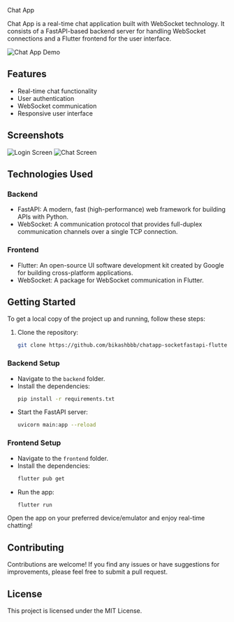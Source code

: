 Chat App

Chat App is a real-time chat application built with WebSocket technology. It consists of a FastAPI-based backend server for handling WebSocket connections and a Flutter frontend for the user interface.

![Chat App Demo](demo/demo.gif)

## Features

- Real-time chat functionality
- User authentication
- WebSocket communication
- Responsive user interface

## Screenshots

![Login Screen](demo/login.png)
![Chat Screen](demo/chat.png)

## Technologies Used

### Backend

- FastAPI: A modern, fast (high-performance) web framework for building APIs with Python.
- WebSocket: A communication protocol that provides full-duplex communication channels over a single TCP connection.

### Frontend

- Flutter: An open-source UI software development kit created by Google for building cross-platform applications.
- WebSocket: A package for WebSocket communication in Flutter.

## Getting Started

To get a local copy of the project up and running, follow these steps:

1. Clone the repository:
   ```bash
   git clone https://github.com/bikashbbb/chatapp-socketfastapi-flutter.git
   ```

### Backend Setup

- Navigate to the `backend` folder.
- Install the dependencies:
  ```bash
  pip install -r requirements.txt
  ```
- Start the FastAPI server:
  ```bash
  uvicorn main:app --reload
  ```

### Frontend Setup

- Navigate to the `frontend` folder.
- Install the dependencies:
  ```bash
  flutter pub get
  ```
- Run the app:
  ```bash
  flutter run
  ```

Open the app on your preferred device/emulator and enjoy real-time chatting!

## Contributing

Contributions are welcome! If you find any issues or have suggestions for improvements, please feel free to submit a pull request.

## License

This project is licensed under the MIT License.
